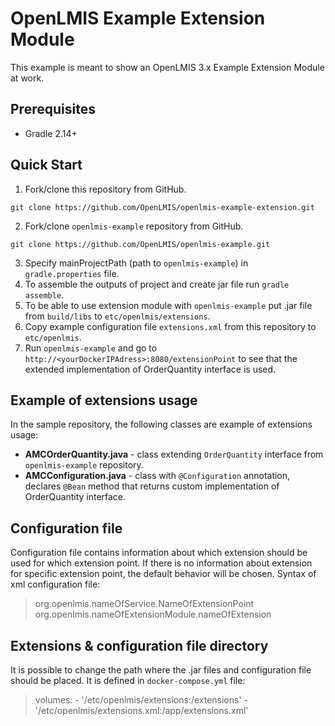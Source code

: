 # OpenLMIS Example Extension Module
This example is meant to show an OpenLMIS 3.x Example Extension Module at work.

## Prerequisites
* Gradle 2.14+

## Quick Start
1. Fork/clone this repository from GitHub.

 ```shell
 git clone https://github.com/OpenLMIS/openlmis-example-extension.git
 ```
2. Fork/clone `openlmis-example` repository from GitHub.

 ```shell
 git clone https://github.com/OpenLMIS/openlmis-example.git
 ```
3. Specify mainProjectPath (path to `openlmis-example`) in `gradle.properties` file.
4. To assemble the outputs of project and create jar file run `gradle assemble`.
5. To be able to use extension module with `openlmis-example` put .jar file from `build/libs` to `etc/openlmis/extensions`.
6. Copy example configuration file `extensions.xml` from this repository to `etc/openlmis`.
7. Run `openlmis-example` and go to `http://<yourDockerIPAdress>:8080/extensionPoint` to see
that the extended implementation of OrderQuantity interface is used.

## <a name="extensions"></a> Example of extensions usage

In the sample repository, the following classes are example of extensions usage:

- **AMCOrderQuantity.java** - class extending `OrderQuantity` interface from `openlmis-example` repository.
- **AMCConfiguration.java** - class with `@Configuration` annotation, declares `@Bean` method that returns custom implementation
of OrderQuantity interface.

## <a name="extensions"></a> Configuration file

Configuration file contains information about which extension should be used for which extension point.
If there is no information about extension for specific extension point, the default behavior will be chosen.
Syntax of xml configuration file:

><extensions>
><extension>
><point>org.openlmis.nameOfService.NameOfExtensionPoint</point>
><className>org.openlmis.nameOfExtensionModule.nameOfExtension</className>
></extension>
></extensions>

## <a name="extensions"></a> Extensions & configuration file directory

It is possible to change the path where the .jar files and configuration file should be placed.
It is defined in `docker-compose.yml` file:

>volumes:
>      - '/etc/openlmis/extensions:/extensions'
>      - '/etc/openlmis/extensions.xml:/app/extensions.xml'

